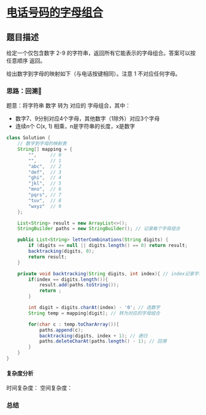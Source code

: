 # [电话号码的字母组合](电话号码的字母组合"题[目地址](https://leetcode.cn/problems/letter-combinations-of-a-phone-number/description/)")

## 题目描述
给定一个仅包含数字 2-9 的字符串，返回所有它能表示的字母组合。答案可以按 任意顺序 返回。

给出数字到字母的映射如下（与电话按键相同）。注意 1 不对应任何字母。

### 思路：回溯🌟

题意：将字符串 数字 转为 对应的 字母组合，其中：
- 数字7、9分别对应4个字母，其他数字（1除外）对应3个字母
- 连续n个 C(x, 1) 相乘，n是字符串的长度，x是数字


```java
class Solution {
    // 数字到字母的映射表
    String[] mapping = {
        "",     // 0
        "",     // 1
        "abc",  // 2
        "def",  // 3
        "ghi",  // 4
        "jkl",  // 5
        "mno",  // 6
        "pqrs", // 7
        "tuv",  // 8
        "wxyz"  // 9
    };

    List<String> result = new ArrayList<>();
    StringBuilder paths = new StringBuilder(); // 记录每个字母组合

    public List<String> letterCombinations(String digits) {
        if (digits == null || digits.length() == 0) return result;
        backtracking(digits, 0);
        return result;
    }

    private void backtracking(String digits, int index){ // index记录字符串中的位置
        if(index == digits.length()){
            result.add(paths.toString());
            return ;
        }

        int digit = digits.charAt(index) - '0'; // 选数字
        String temp = mapping[digit]; // 转为对应的字母组合

        for(char c : temp.toCharArray()){
            paths.append(c); 
            backtracking(digits, index + 1); // 递归
            paths.deleteCharAt(paths.length() - 1); // 回溯
        }
    }
}
```

#### 复杂度分析
时间复杂度：
空间复杂度：

### 总结
